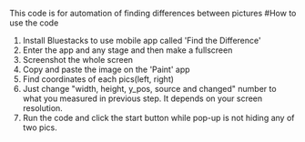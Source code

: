 This code is for automation of finding differences between pictures
#How to use the code
1. Install Bluestacks to use mobile app called 'Find the Difference'
2. Enter the app and any stage and then make a fullscreen
3. Screenshot the whole screen 
4. Copy and paste the image on the 'Paint' app
5. Find coordinates of each pics(left, right)
6. Just change "width, height, y_pos, source and changed" number to what you measured in previous step. It depends on your screen resolution.
7. Run the code and click the start button while pop-up is not hiding any of two pics.
